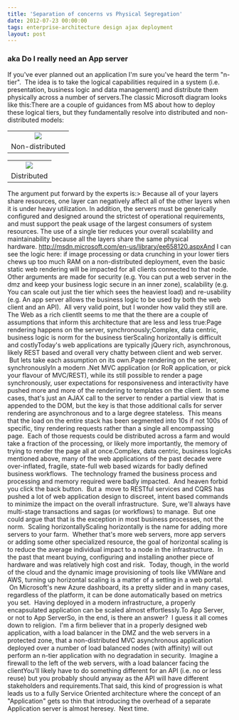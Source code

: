 ```yaml
---
title: 'Separation of concerns vs Physical Segregation'
date: 2012-07-23 00:00:00 
tags: enterprise-architecture design ajax deployment
layout: post
---
```

### aka Do I really need an App server
If you've ever planned out an application I'm sure you've heard the term "n-tier".  The idea is to take the logical capabilities required in a system (i.e. presentation, business logic and data management) and distribute them physically across a number of servers.The classic Microsoft diagram looks like this:There are a couple of guidances from MS about how to deploy these logical tiers, but they fundamentally resolve into distributed and non-distributed models:<table align="center" cellpadding="0" cellspacing="0" class="tr-caption-container" style="margin-left: auto; margin-right: auto; text-align: center;"><tbody><tr><td style="text-align: center;">[![](http://i.msdn.microsoft.com/dynimg/IC351016.png)](http://i.msdn.microsoft.com/dynimg/IC351016.png)</td></tr><tr><td class="tr-caption" style="text-align: center;">Non-distributed</td></tr></tbody></table><table align="center" cellpadding="0" cellspacing="0" class="tr-caption-container" style="margin-left: auto; margin-right: auto; text-align: center;"><tbody><tr><td style="text-align: center;">[![](http://i.msdn.microsoft.com/dynimg/IC351017.png)](http://i.msdn.microsoft.com/dynimg/IC351017.png)</td></tr><tr><td class="tr-caption" style="text-align: center;">Distributed</td></tr></tbody></table>The argument put forward by the experts is:> Because all of your layers share resources, one layer can negatively affect all of the other layers when it is under heavy utilization. In addition, the servers must be generically configured and designed around the strictest of operational requirements, and must support the peak usage of the largest consumers of system resources. The use of a single tier reduces your overall scalability and maintainability because all the layers share the same physical hardware. http://msdn.microsoft.com/en-us/library/ee658120.aspxAnd I can see the logic here: if image processing or data crunching in your lower tiers chews up too much RAM on a non-distributed deployment, even the basic static web rendering will be impacted for all clients connected to that node. Other arguments are made for security (e.g. You can put a web server in the dmz and keep your business logic secure in an inner zone), scalability (e.g. You can scale out just the tier which sees the heaviest load) and re-usability (e.g. An app server allows the business logic to be used by both the web client and an API). &nbsp;All very valid point, but I wonder how valid they still are.
<a name="more"></a>
The Web as a rich clientIt seems to me that the there are a couple of assumptions that inform this architecture that are less and less true:Page rendering happens on the server, synchronously;Complex, data centric, business logic is norm for the business tierScaling horizontally is difficult and costlyToday's web applications are typically jQuery rich, asynchronous, likely REST based and overall very chatty between client and web server.  But lets take each assumption on its own.Page rendering on the server, synchronouslyIn a modern .Net MVC application (or RoR application, or pick your flavour of MVC/REST), while its still possible to render a page synchronously, user expectations for responsiveness and interactivity have pushed more and more of the rendering to templates on the client.  In some cases, that's just an AJAX call to the server to render a partial view that is appended to the DOM, but the key is that those additional calls for server rendering are asynchronous and to a large degree stateless.  This means that the load on the entire stack has been segmented into 10s if not 100s of specific, tiny rendering requests rather than a single all encompassing page.  Each of those requests could be distributed across a farm and would take a fraction of the processing, or likely more importantly, the memory of trying to render the page all at once.Complex, data centric, business logicAs mentioned above, many of the web applications of the past decade were over-inflated, fragile, state-full web based wizards for badly defined business workflows.  The technology framed the business process and processing and memory required were badly impacted.  And heaven forbid you click the back button.  But a  move to RESTful services and CQRS has pushed a lot of web application design to discreet, intent based commands to minimize the impact on the overall infrastructure.  Sure, we'll always have multi-stage transactions and sagas (or workflows) to manage.  But one could argue that that is the exception in most business processes, not the norm.  Scaling horizontallyScaling horizontally is the name for adding more servers to your farm.  Whether that's more web servers, more app servers or adding some other specialized resource, the goal of horizontal scaling is to reduce the average individual impact to a node in the infrastructure.  In the past that meant buying, configuring and installing another piece of hardware and was relatively high cost and risk.  Today, though, in the world of the cloud and the dynamic image provisioning of tools like VMWare and AWS, turning up horizontal scaling is a matter of a setting in a web portal.  On Microsoft's new Azure dashboard, its a pretty slider and in many cases, regardless of the platform, it can be done automatically based on metrics you set.  Having deployed in a modern infrastructure, a properly encapsulated application can be scaled almost effortlessly.To App Server, or not to App ServerSo, in the end, is there an answer?  I guess it all comes down to religion.  I'm a firm believer that in a properly designed web application, with a load balancer in the DMZ and the web servers in a protected zone, that a non-distributed MVC asynchronous application deployed over a number of load balanced nodes (with affinity) will out perform an n-tier application with no degradation in security.  Imagine a firewall to the left of the web servers, with a load balancer facing the clientYou'll likely have to do something different for an API (i.e. no or less reuse) but you probably should anyway as the API will have different stakeholders and requirements.That said, this kind of progression is what leads us to a fully Service Oriented architecture where the concept of an "Application" gets so thin that introducing the overhead of a separate Application server is almost heresey.  Next time.
